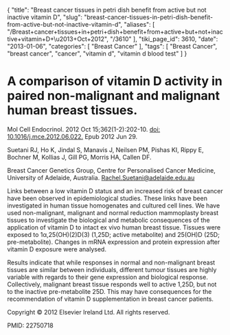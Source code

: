 {
    "title": "Breast cancer tissues in petri dish benefit from active but not inactive vitamin D",
    "slug": "breast-cancer-tissues-in-petri-dish-benefit-from-active-but-not-inactive-vitamin-d",
    "aliases": [
        "/Breast+cancer+tissues+in+petri+dish+benefit+from+active+but+not+inactive+vitamin+D+\u2013+Oct+2012",
        "/3610"
    ],
    "tiki_page_id": 3610,
    "date": "2013-01-06",
    "categories": [
        "Breast Cancer"
    ],
    "tags": [
        "Breast Cancer",
        "breast cancer",
        "cancer",
        "vitamin d",
        "vitamin d blood test"
    ]
}


# A comparison of vitamin D activity in paired non-malignant and malignant human breast tissues.

Mol Cell Endocrinol. 2012 Oct 15;362(1-2):202-10. [doi: 10.1016/j.mce.2012.06.022.](https://doi.org/10.1016/j.mce.2012.06.022.) Epub 2012 Jun 29.

Suetani RJ, Ho K, Jindal S, Manavis J, Neilsen PM, Pishas KI, Rippy E, Bochner M, Kollias J, Gill PG, Morris HA, Callen DF.

Breast Cancer Genetics Group, Centre for Personalised Cancer Medicine, University of Adelaide, Australia. Rachel.Suetani@adelaide.edu.au

Links between a low vitamin D status and an increased risk of breast cancer have been observed in epidemiological studies. These links have been investigated in human tissue homogenates and cultured cell lines. We have used non-malignant, malignant and normal reduction mammoplasty breast tissues to investigate the biological and metabolic consequences of the application of vitamin D to intact ex vivo human breast tissue. Tissues were exposed to 1α,25(OH)(2)D(3) (1,25D; active metabolite) and 25(OH)D (25D; pre-metabolite). Changes in mRNA expression and protein expression after vitamin D exposure were analysed. 

Results indicate that while responses in normal and non-malignant breast tissues are similar between individuals, different tumour tissues are highly variable with regards to their gene expression and biological response. Collectively, malignant breast tissue responds well to active 1,25D, but not to the inactive pre-metabolite 25D. This may have consequences for the recommendation of vitamin D supplementation in breast cancer patients.

Copyright © 2012 Elsevier Ireland Ltd. All rights reserved.

PMID: 22750718